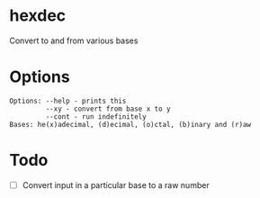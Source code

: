 # hexdec
Convert to and from various bases

# Options
```
Options: --help - prints this
         --xy - convert from base x to y
         --cont - run indefinitely
Bases: he(x)adecimal, (d)ecimal, (o)ctal, (b)inary and (r)aw
```

# Todo
- [ ] Convert input in a particular base to a raw number
